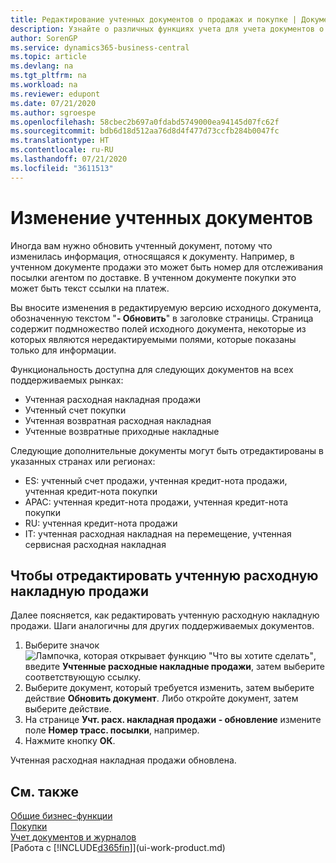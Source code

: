 ```yaml
---
title: Редактирование учтенных документов о продажах и покупке | Документация Майкрософт
description: Узнайте о различных функциях учета для учета документов о покупке, а также о том, как можно обновлять учтенные документы.
author: SorenGP
ms.service: dynamics365-business-central
ms.topic: article
ms.devlang: na
ms.tgt_pltfrm: na
ms.workload: na
ms.reviewer: edupont
ms.date: 07/21/2020
ms.author: sgroespe
ms.openlocfilehash: 58cbec2b697a0fdabd5749000ea94145d07fc62f
ms.sourcegitcommit: bdb6d18d512aa76d8d4f477d73ccfb284b0047fc
ms.translationtype: HT
ms.contentlocale: ru-RU
ms.lasthandoff: 07/21/2020
ms.locfileid: "3611513"
---
```

# <a name="edit-posted-documents"></a>Изменение учтенных документов

Иногда вам нужно обновить учтенный документ, потому что изменилась информация, относящаяся к документу. Например, в учтенном документе продажи это может быть номер для отслеживания посылки агентом по доставке. В учтенном документе покупки это может быть текст ссылки на платеж.

Вы вносите изменения в редактируемую версию исходного документа, обозначенную текстом "**- Обновить**" в заголовке страницы. Страница содержит подмножество полей исходного документа, некоторые из которых являются нередактируемыми полями, которые показаны только для информации.

Функциональность доступна для следующих документов на всех поддерживаемых рынках:

- Учтенная расходная накладная продажи
- Учтенный счет покупки
- Учтенная возвратная расходная накладная
- Учтенные возвратные приходные накладные

Следующие дополнительные документы могут быть отредактированы в указанных странах или регионах:

- ES: учтенный счет продажи, учтенная кредит-нота продажи, учтенная кредит-нота покупки
- APAC: учтенная кредит-нота продажи, учтенная кредит-нота покупки
- RU: учтенная кредит-нота продажи
- IT: учтенная расходная накладная на перемещение, учтенная сервисная расходная накладная

## <a name="to-edit-a-posted-sales-shipment"></a>Чтобы отредактировать учтенную расходную накладную продажи

Далее поясняется, как редактировать учтенную расходную накладную продажи. Шаги аналогичны для других поддерживаемых документов.

1. Выберите значок ![Лампочка, которая открывает функцию "Что вы хотите сделать"](media/ui-search/search_small.png "Что вы хотите сделать"), введите **Учтенные расходные накладные продажи**, затем выберите соответствующую ссылку.
2. Выберите документ, который требуется изменить, затем выберите действие **Обновить документ**. Либо откройте документ, затем выберите действие.
3. На странице **Учт. расх. накладная продажи - обновление** измените поле **Номер трасс. посылки**, например.
4. Нажмите кнопку **ОК**.

Учтенная расходная накладная продажи обновлена.

## <a name="see-also"></a>См. также

[Общие бизнес-функции](ui-across-business-areas.md)  
[Покупки](purchasing-manage-purchasing.md)  
[Учет документов и журналов](ui-post-documents-journals.md)  
[Работа с [!INCLUDE[d365fin](includes/d365fin_md.md)]](ui-work-product.md)  
